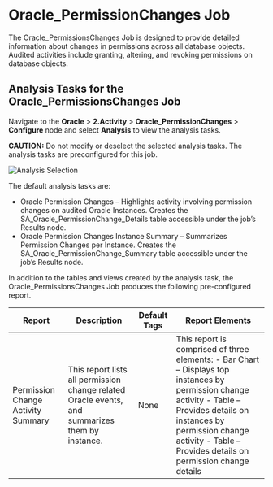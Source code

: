 # Oracle_PermissionChanges Job

The Oracle_PermissionsChanges Job is designed to provide detailed information about changes in
permissions across all database objects. Audited activities include granting, altering, and revoking
permissions on database objects.

## Analysis Tasks for the Oracle_PermissionsChanges Job

Navigate to the **Oracle** > **2.Activity** > **Oracle_PermissionChanges** > **Configure** node and
select **Analysis** to view the analysis tasks.

**CAUTION:** Do not modify or deselect the selected analysis tasks. The analysis tasks are
preconfigured for this job.

![Analysis Selection](/img/product_docs/accessanalyzer/11.6/solutions/databases/oracle/activity/jobgroup28.webp)

The default analysis tasks are:

- Oracle Permission Changes – Highlights activity involving permission changes on audited Oracle
  Instances. Creates the SA_Oracle_PermissionChange_Details table accessible under the job’s Results
  node.
- Oracle Permission Changes Instance Summary – Summarizes Permission Changes per Instance. Creates
  the SA_Oracle_PermissionChange_Summary table accessible under the job’s Results node.

In addition to the tables and views created by the analysis task, the Oracle_PermissionsChanges Job
produces the following pre-configured report.

| Report                             | Description                                                                                     | Default Tags | Report Elements                                                                                                                                                                                                                               |
| ---------------------------------- | ----------------------------------------------------------------------------------------------- | ------------ | --------------------------------------------------------------------------------------------------------------------------------------------------------------------------------------------------------------------------------------------- |
| Permission Change Activity Summary | This report lists all permission change related Oracle events, and summarizes them by instance. | None         | This report is comprised of three elements: - Bar Chart – Displays top instances by permission change activity - Table –  Provides details on instances by permission change activity - Table – Provides details on permission change details |
